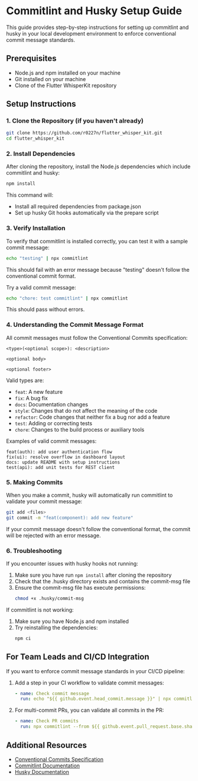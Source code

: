 # Commitlint and Husky Setup Guide

This guide provides step-by-step instructions for setting up commitlint and husky in your local development environment to enforce conventional commit message standards.

## Prerequisites

- Node.js and npm installed on your machine
- Git installed on your machine
- Clone of the Flutter WhisperKit repository

## Setup Instructions

### 1. Clone the Repository (if you haven't already)

```bash
git clone https://github.com/r0227n/flutter_whisper_kit.git
cd flutter_whisper_kit
```

### 2. Install Dependencies

After cloning the repository, install the Node.js dependencies which include commitlint and husky:

```bash
npm install
```

This command will:
- Install all required dependencies from package.json
- Set up husky Git hooks automatically via the prepare script

### 3. Verify Installation

To verify that commitlint is installed correctly, you can test it with a sample commit message:

```bash
echo "testing" | npx commitlint
```

This should fail with an error message because "testing" doesn't follow the conventional commit format.

Try a valid commit message:

```bash
echo "chore: test commitlint" | npx commitlint
```

This should pass without errors.

### 4. Understanding the Commit Message Format

All commit messages must follow the Conventional Commits specification:

```
<type>(<optional scope>): <description>

<optional body>

<optional footer>
```

Valid types are:
- `feat`: A new feature
- `fix`: A bug fix
- `docs`: Documentation changes
- `style`: Changes that do not affect the meaning of the code
- `refactor`: Code changes that neither fix a bug nor add a feature
- `test`: Adding or correcting tests
- `chore`: Changes to the build process or auxiliary tools

Examples of valid commit messages:
```
feat(auth): add user authentication flow
fix(ui): resolve overflow in dashboard layout
docs: update README with setup instructions
test(api): add unit tests for REST client
```

### 5. Making Commits

When you make a commit, husky will automatically run commitlint to validate your commit message:

```bash
git add <files>
git commit -m "feat(component): add new feature"
```

If your commit message doesn't follow the conventional format, the commit will be rejected with an error message.

### 6. Troubleshooting

If you encounter issues with husky hooks not running:

1. Make sure you have run `npm install` after cloning the repository
2. Check that the .husky directory exists and contains the commit-msg file
3. Ensure the commit-msg file has execute permissions:
   ```bash
   chmod +x .husky/commit-msg
   ```

If commitlint is not working:

1. Make sure you have Node.js and npm installed
2. Try reinstalling the dependencies:
   ```bash
   npm ci
   ```

## For Team Leads and CI/CD Integration

If you want to enforce commit message standards in your CI/CD pipeline:

1. Add a step in your CI workflow to validate commit messages:
   ```yaml
   - name: Check commit message
     run: echo "${{ github.event.head_commit.message }}" | npx commitlint
   ```

2. For multi-commit PRs, you can validate all commits in the PR:
   ```yaml
   - name: Check PR commits
     run: npx commitlint --from ${{ github.event.pull_request.base.sha }} --to ${{ github.event.pull_request.head.sha }} --verbose
   ```

## Additional Resources

- [Conventional Commits Specification](https://www.conventionalcommits.org/)
- [Commitlint Documentation](https://commitlint.js.org/)
- [Husky Documentation](https://typicode.github.io/husky/)
